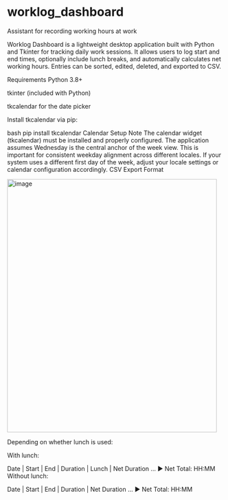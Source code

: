 # worklog_dashboard
Assistant for recording working hours at work

Worklog Dashboard is a lightweight desktop application built with Python and Tkinter for tracking daily work sessions. 
It allows users to log start and end times, optionally include lunch breaks, and automatically calculates net working hours. 
Entries can be sorted, edited, deleted, and exported to CSV.

Requirements
Python 3.8+

tkinter (included with Python)

tkcalendar for the date picker

Install tkcalendar via pip:

bash
pip install tkcalendar
Calendar Setup Note
The calendar widget (tkcalendar) must be installed and properly configured. 
The application assumes Wednesday is the central anchor of the week view. 
This is important for consistent weekday alignment across different locales. 
If your system uses a different first day of the week, adjust your locale settings or calendar configuration accordingly.
CSV Export Format

<img width="488" height="589" alt="image" src="https://github.com/user-attachments/assets/e9dfd4d4-6cb4-40e5-a434-5503886d63b0" />

Depending on whether lunch is used:

With lunch:

Date | Start | End | Duration | Lunch | Net Duration
...
▶ Net Total: HH:MM
Without lunch:

Date | Start | End | Duration | Net Duration
...
▶ Net Total: HH:MM
